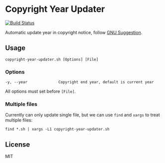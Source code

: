 # Copyright Year Updater

[![Build Status](https://travis-ci.org/fwolf/copyright-year-updater.sh.svg?branch=master)](https://travis-ci.org/fwolf/copyright-year-updater.sh)

Automatic update year in copyright notice, follow 
[GNU Suggestion](https://www.gnu.org/licenses/gpl-howto.html).


## Usage


    copyright-year-updater.sh [Options] [File]


### Options

    -y, --year              Copyright end year, default is current year

All options must set before `[File]`.

    
### Multiple files

Currently can only update single file, but we can use `find` and `xargs`  to
treat multiple files:

    find *.sh | xargs -L1 copyright-year-updater.sh


## License

MIT
